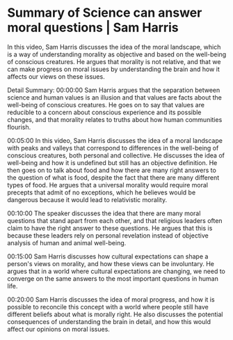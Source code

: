 # Summary of Science can answer moral questions | Sam Harris

In this video, Sam Harris discusses the idea of the moral landscape, which is a way of understanding morality as objective and based on the well-being of conscious creatures. He argues that morality is not relative, and that we can make progress on moral issues by understanding the brain and how it affects our views on these issues.

Detail Summary: 
00:00:00
Sam Harris argues that the separation between science and human values is an illusion and that values are facts about the well-being of conscious creatures. He goes on to say that values are reducible to a concern about conscious experience and its possible changes, and that morality relates to truths about how human communities flourish.

00:05:00
In this video, Sam Harris discusses the idea of a moral landscape with peaks and valleys that correspond to differences in the well-being of conscious creatures, both personal and collective. He discusses the idea of well-being and how it is undefined but still has an objective definition. He then goes on to talk about food and how there are many right answers to the question of what is food, despite the fact that there are many different types of food. He argues that a universal morality would require moral precepts that admit of no exceptions, which he believes would be dangerous because it would lead to relativistic morality.

00:10:00
The speaker discusses the idea that there are many moral questions that stand apart from each other, and that religious leaders often claim to have the right answer to these questions. He argues that this is because these leaders rely on personal revelation instead of objective analysis of human and animal well-being.

00:15:00
Sam Harris discusses how cultural expectations can shape a person's views on morality, and how these views can be involuntary. He argues that in a world where cultural expectations are changing, we need to converge on the same answers to the most important questions in human life.

00:20:00
Sam Harris discusses the idea of moral progress, and how it is possible to reconcile this concept with a world where people still have different beliefs about what is morally right. He also discusses the potential consequences of understanding the brain in detail, and how this would affect our opinions on moral issues.

